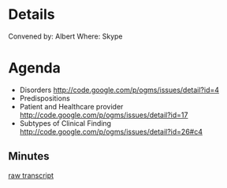 # Details #

Convened by: Albert
Where: Skype

# Agenda #

  * Disorders http://code.google.com/p/ogms/issues/detail?id=4
  * Predispositions
  * Patient and Healthcare provider http://code.google.com/p/ogms/issues/detail?id=17
  * Subtypes of Clinical Finding http://code.google.com/p/ogms/issues/detail?id=26#c4

## Minutes ##

[raw transcript](http://ogms.googlecode.com/svn/trunk/docs/meeting-transcripts/ogms-tc-2009-11-19.html)